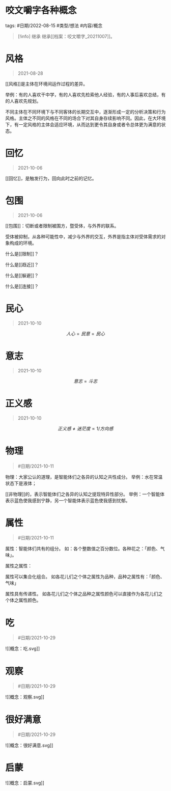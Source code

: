 # 咬文嚼字各种概念

tags: #日期/2022-08-15 #类型/想法 #内容/概念 


> [!info] 继承
> 继承[[档案：咬文嚼字_20211007]]。



# 风格

> 2021-08-28


[[风格]]是主体在环境间运作过程的差异。

举例：有的人喜欢干中学，有的人喜欢先检索他人经验，有的人事后喜欢总结，有的人喜欢先规划。

不同主体在不同环境下与不同客体的长期交互中，逐渐形成一定的分析决策和行为风格。主体之不同的风格在不同的场合下对其自身存续影响不同。因此，在大环境下，有一定风格的主体会适应环境，从而达到更令其自身或者令总体更为满意的状态。




# 回忆

> 2021-10-06

[[回忆]]，是触发行为，回向此时之前的记忆。

  

# 包围

> 2021-10-06

[[包围]]：切断或者限制被围方，暨受体，与外界的联系。

受体被抑制，从各种可能性中，减少与外界的交互，外界是指主体对受体需求的对象构成的环境。

什么是[[限制]]？

什么是[[趋近]]？

什么是[[躲避]]？

什么是[[连接]]？



# 民心


> 2021-10-10

$$
人心=民意=民心
$$

# 意志


> 2021-10-10

$$
意志=斗志
$$


# 正义感

> 2021-10-10

$$
正义感 \neq 迷茫度 \propto 1/方向感
$$




# 物理
> #日期/2021-10-11

物理：大家公认的道理，是智能体们之各异的认知之共性成分。
举例：水在常温状态下是液体；

[[非物理]]的，表示智能体们之各异的认知之提现特异性部分。
举例：一个智能体表示蓝色使我感到宁静，另一个智能体表示蓝色使我感到忧郁。


# 属性

> #日期/2021-10-11

属性：智能体们共有的组分。
如：各个整数值之百分数位。各种花之：「颜色、气味」。

属性之属性：

属性可以集合化组合。
如各花儿们之个体之属性为品种，品种之属性有：「颜色、气味」

属性具有传递性。
如各花儿们之个体之品种之属性颜色可以直接作为各花儿们之个体之属性颜色。




# 吃

>  #日期/2021-10-29 

![[概念：吃.svg]]



# 观察

>  #日期/2021-10-29 

![[概念：观察.svg]]



# 很好满意

>  #日期/2021-10-29 


![[概念：很好满意.svg]]



# 启蒙

![[概念：启蒙.svg]]







